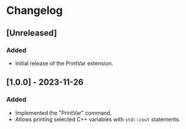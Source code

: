 # Changelog

## [Unreleased]

### Added

- Initial release of the PrintVar extension.

## [1.0.0] - 2023-11-26

### Added

- Implemented the "PrintVar" command.
- Allows printing selected C++ variables with `std::cout` statements.